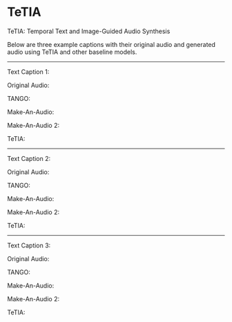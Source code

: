 # TeTIA
TeTIA: Temporal Text and Image-Guided Audio Synthesis

Below are three example captions with their original audio and generated audio using TeTIA and other baseline models. 

**********************************************************************************************************************************************************************************************

Text Caption 1:

Original Audio:

TANGO:

Make-An-Audio:

Make-An-Audio 2:

TeTIA:

**********************************************************************************************************************************************************************************************

Text Caption 2:

Original Audio:

TANGO:

Make-An-Audio:

Make-An-Audio 2:

TeTIA:

**********************************************************************************************************************************************************************************************

Text Caption 3:

Original Audio:

TANGO:

Make-An-Audio:

Make-An-Audio 2:

TeTIA:
